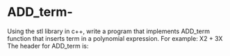 # ADD_term-
Using the stl library in c++, write a program that implements ADD_term function that inserts term in a polynomial expression. For example: X2 + 3X  The header for ADD_term is:  
